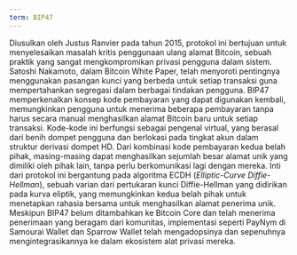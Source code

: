 ```yaml
---
term: BIP47
---
```


Diusulkan oleh Justus Ranvier pada tahun 2015, protokol ini bertujuan untuk menyelesaikan masalah kritis penggunaan ulang alamat Bitcoin, sebuah praktik yang sangat mengkompromikan privasi pengguna dalam sistem. Satoshi Nakamoto, dalam Bitcoin White Paper, telah menyoroti pentingnya menggunakan pasangan kunci yang berbeda untuk setiap transaksi guna mempertahankan segregasi dalam berbagai tindakan pengguna. BIP47 memperkenalkan konsep kode pembayaran yang dapat digunakan kembali, memungkinkan pengguna untuk menerima beberapa pembayaran tanpa harus secara manual menghasilkan alamat Bitcoin baru untuk setiap transaksi. Kode-kode ini berfungsi sebagai pengenal virtual, yang berasal dari benih dompet pengguna dan berlokasi pada tingkat akun dalam struktur derivasi dompet HD. Dari kombinasi kode pembayaran kedua belah pihak, masing-masing dapat menghasilkan sejumlah besar alamat unik yang dimiliki oleh pihak lain, tanpa perlu berkomunikasi lagi dengan mereka. Inti dari protokol ini bergantung pada algoritma ECDH (*Elliptic-Curve Diffie-Hellman*), sebuah varian dari pertukaran kunci Diffie-Hellman yang didirikan pada kurva eliptik, yang memungkinkan kedua belah pihak untuk menetapkan rahasia bersama untuk menghasilkan alamat penerima unik. Meskipun BIP47 belum ditambahkan ke Bitcoin Core dan telah menerima penerimaan yang beragam dari komunitas, implementasi seperti PayNym di Samourai Wallet dan Sparrow Wallet telah mengadopsinya dan sepenuhnya mengintegrasikannya ke dalam ekosistem alat privasi mereka.